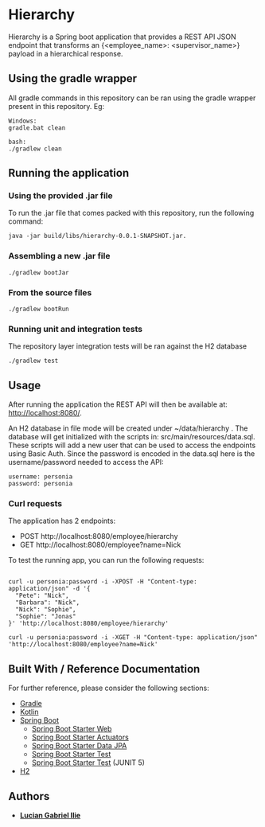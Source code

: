# Hierarchy

Hierarchy is a Spring boot application that provides a REST API JSON endpoint that transforms an {\<employee_name>: \<supervisor_name>} 
payload in a hierarchical response.

## Using the gradle wrapper
All gradle commands in this repository can be ran using the gradle wrapper present in this repository.
Eg:
```
Windows:
gradle.bat clean

bash:
./gradlew clean
```

## Running the application
### Using the provided .jar file
To run the .jar file that comes packed with this repository, run the following command:
```
java -jar build/libs/hierarchy-0.0.1-SNAPSHOT.jar.
```

### Assembling a new .jar file
```
./gradlew bootJar
```

### From the source files
```
./gradlew bootRun
```

### Running unit and integration tests
The repository layer integration tests will be ran against the H2 database
```
./gradlew test
```

## Usage
After running the application the REST API will then be available at: [http://localhost:8080/](http://localhost:8080/).

An H2 database in file mode will be created under ~/data/hierarchy .
The database will get initialized with the scripts in: src/main/resources/data.sql.
These scripts will add a new user that can be used to access the endpoints using Basic Auth.
Since the password is encoded in the data.sql here is the username/password needed to access the API:
```
username: personia
password: personia
```    

### Curl requests
The application has 2 endpoints:
* POST http://localhost:8080/employee/hierarchy
* GET http://localhost:8080/employee?name=Nick


To test the running app, you can run the following requests:
```

curl -u personia:password -i -XPOST -H "Content-type: application/json" -d '{
  "Pete": "Nick",
  "Barbara": "Nick",
  "Nick": "Sophie",
  "Sophie": "Jonas"
}' 'http://localhost:8080/employee/hierarchy'

```
```
curl -u personia:password -i -XGET -H "Content-type: application/json" 'http://localhost:8080/employee?name=Nick'
```

## Built With / Reference Documentation
For further reference, please consider the following sections:

* [Gradle](https://gradle.org/)
* [Kotlin](https://kotlinlang.org/)
* [Spring Boot](https://spring.io/projects/spring-boot)
    * [Spring Boot Starter Web](https://mvnrepository.com/artifact/org.springframework.boot/spring-boot-starter-web)
    * [Spring Boot Starter Actuators](https://mvnrepository.com/artifact/org.springframework.boot/spring-boot-starter-actuator)
    * [Spring Boot Starter Data JPA](https://mvnrepository.com/artifact/org.springframework.boot/spring-boot-starter-data-jpa)
    * [Spring Boot Starter Test](https://mvnrepository.com/artifact/org.springframework.boot/spring-boot-starter-security)
    * [Spring Boot Starter Test](https://mvnrepository.com/artifact/org.springframework.boot/spring-boot-starter-test) (JUNIT 5)
* [H2](https://mvnrepository.com/artifact/com.h2database/h2)

## Authors
* **[Lucian Gabriel Ilie](mailto:luciangabrielilie@gmail.com)**
